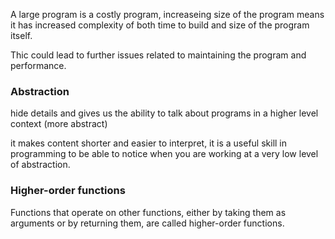 A large program is a costly program, increaseing size of the program means it has increased complexity of both time to build and size of the program itself.

Thic could lead to further issues related to maintaining the program and performance.

### Abstraction

hide details and gives us the ability to talk about programs in a higher level context (more abstract)

it makes content shorter and easier to interpret, it is a useful skill in programming to be able to notice when you are working at a very low level of abstraction.

### Higher-order functions

Functions that operate on other functions, either by taking them as arguments or by returning them, are called higher-order functions.